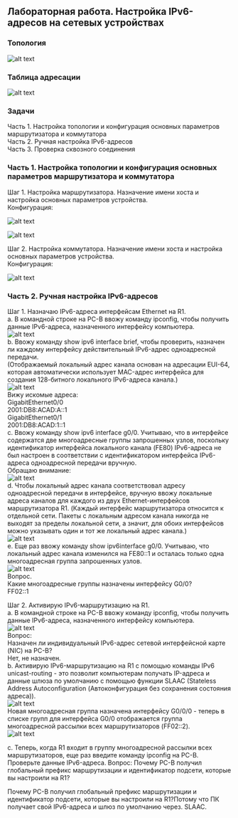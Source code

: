 ## Лабораторная работа. Настройка IPv6-адресов на сетевых устройствах 
### Топология
![alt text](https://github.com/elborisova3009/otus-networks/blob/master/labs/lab4/%D0%A1%D0%BA%D1%80%D0%B8%D0%BD%D1%88%D0%BE%D1%82%2007-10-2022%20180809.jpg)
### 	Таблица адресации
![alt text](https://github.com/elborisova3009/otus-networks/blob/master/labs/lab4/%D0%A1%D0%BA%D1%80%D0%B8%D0%BD%D1%88%D0%BE%D1%82%2007-10-2022%20181153.jpg)
### 	Задачи
Часть 1. Настройка топологии и конфигурация основных параметров маршрутизатора и коммутатора  
Часть 2. Ручная настройка IPv6-адресов  
Часть 3. Проверка сквозного соединения  

### 	Часть 1. Настройка топологии и конфигурация основных параметров маршрутизатора и коммутатора

Шаг 1. Настройка маршрутизатора. Назначение имени хоста и настройка основных параметров устройства.  
Конфигурация:

![alt text](https://github.com/elborisova3009/otus-networks/blob/master/labs/lab4/%D0%A1%D0%BA%D1%80%D0%B8%D0%BD%D1%88%D0%BE%D1%82%2007-10-2022%20183345.jpg)

![alt text](https://github.com/elborisova3009/otus-networks/blob/master/labs/lab4/%D0%A1%D0%BA%D1%80%D0%B8%D0%BD%D1%88%D0%BE%D1%82%2007-10-2022%20184825.jpg)

Шаг 2. Настройка коммутатора. Назначение имени хоста и настройка основных параметров устройства.  
Конфигурация:

![alt text](https://github.com/elborisova3009/otus-networks/blob/master/labs/lab4/%D0%A1%D0%BA%D1%80%D0%B8%D0%BD%D1%88%D0%BE%D1%82%2007-10-2022%20185607.jpg)

### 	Часть 2. Ручная настройка IPv6-адресов

Шаг 1. Назначаю IPv6-адреса интерфейсам Ethernet на R1.    
a.	В командной строке на PC-B ввожу команду ipconfig, чтобы получить данные IPv6-адреса, назначенного интерфейсу компьютера.  
![alt text](https://github.com/elborisova3009/otus-networks/blob/master/labs/lab4/%D0%A1%D0%BA%D1%80%D0%B8%D0%BD%D1%88%D0%BE%D1%82%2007-10-2022%20190610.jpg)  
b.	Ввожу команду show ipv6 interface brief, чтобы проверить, назначен ли каждому интерфейсу действительный IPv6-адрес одноадресной передачи.  
(Отображаемый локальный адрес канала основан на адресации EUI-64, которая автоматически использует MAC-адрес интерфейса для создания 128-битного локального IPv6-адреса канала.)   
![alt text](https://github.com/elborisova3009/otus-networks/blob/master/labs/lab4/%D0%A1%D0%BA%D1%80%D0%B8%D0%BD%D1%88%D0%BE%D1%82%2007-10-2022%20190947.jpg)  
Вижу искомые адреса:      
GigabitEthernet0/0    
2001:DB8:ACAD:A::1    
GigabitEthernet0/1    
2001:DB8:ACAD:1::1    
c.	Ввожу команду show ipv6 interface g0/0. Учитываю, что в интерфейсе содержатся две многоадресные группы запрошенных узлов, поскольку идентификатор интерфейса локального канала (FE80) IPv6-адреса не был настроен в соответствии с идентификатором интерфейса IPv6-адреса одноадресной передачи вручную.  
Обращаю внимание:    
![alt text](https://github.com/elborisova3009/otus-networks/blob/master/labs/lab4/%D0%A1%D0%BA%D1%80%D0%B8%D0%BD%D1%88%D0%BE%D1%82%2007-10-2022%20193610.jpg)   
d.	Чтобы локальный адрес канала соответствовал адресу одноадресной передачи в интерфейсе, вручную ввожу локальные адреса каналов для каждого из двух Ethernet-интерфейсов маршрутизатора R1. (Каждый интерфейс маршрутизатора относится к отдельной сети. Пакеты с локальным адресом канала никогда не выходят за пределы локальной сети, а значит, для обоих интерфейсов можно указывать один и тот же локальный адрес канала.)  
![alt text](https://github.com/elborisova3009/otus-networks/blob/master/labs/lab4/%D0%A1%D0%BA%D1%80%D0%B8%D0%BD%D1%88%D0%BE%D1%82%2007-10-2022%20194333.jpg)  
e. Еще раз ввожу команду show ipv6interface g0/0. Учитываю, что локальный адрес канала изменился на FE80::1 и осталась только одна многоадресная группа запрошенных узлов.    
![alt text](https://github.com/elborisova3009/otus-networks/blob/master/labs/lab4/%D0%A1%D0%BA%D1%80%D0%B8%D0%BD%D1%88%D0%BE%D1%82%2007-10-2022%20221506.jpg)  
Вопрос.  
Какие многоадресные группы назначены интерфейсу G0/0?  
FF02::1  

Шаг 2. Активирую IPv6-маршрутизацию на R1.  
a.	В командной строке на PC-B ввожу команду ipconfig, чтобы получить данные IPv6-адреса, назначенного интерфейсу компьютера.   
![alt text](https://github.com/elborisova3009/otus-networks/blob/master/labs/lab4/%D0%A1%D0%BA%D1%80%D0%B8%D0%BD%D1%88%D0%BE%D1%82%2007-10-2022%20232305.jpg)   
Вопрос:  
Назначен ли индивидуальный IPv6-адрес сетевой интерфейсной карте (NIC) на PC-B?  
Нет, не назначен.    
b.	Активирую IPv6-маршрутизацию на R1 с помощью команды IPv6 unicast-routing - это позволит компьютерам получать IP-адреса и данные шлюза по умолчанию с помощью функции SLAAC (Stateless Address Autoconfiguration (Автоконфигурация без сохранения состояния адреса)).  
![alt text](https://github.com/elborisova3009/otus-networks/blob/master/labs/lab4/%D0%A1%D0%BA%D1%80%D0%B8%D0%BD%D1%88%D0%BE%D1%82%2007-10-2022%20232618.jpg)  
Новая многоадресная группа назначена интерфейсу G0/0/0 - теперь в списке групп для интерфейса G0/0 отображается группа многоадресной рассылки всех маршрутизаторов (FF02::2).  
![alt text](https://github.com/elborisova3009/otus-networks/blob/master/labs/lab4/%D0%A1%D0%BA%D1%80%D0%B8%D0%BD%D1%88%D0%BE%D1%82%2007-10-2022%20233255.jpg)  

c.	Теперь, когда R1 входит в группу многоадресной рассылки всех маршрутизаторов, еще раз введите команду ipconfig на PC-B. Проверьте данные IPv6-адреса.
Вопрос:
Почему PC-B получил глобальный префикс маршрутизации и идентификатор подсети, которые вы настроили на R1?


Почему PC-B получил глобальный префикс маршрутизации и идентификатор подсети, которые вы настроили на R1?Потому что ПК получает свой IPv6-адреса и шлюз по умолчанию через. SLAAC. 





